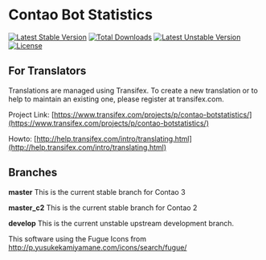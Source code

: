 Contao Bot Statistics
=====================
[![Latest Stable Version](https://poser.pugx.org/bugbuster/botstatistics/v/stable.svg)](https://packagist.org/packages/bugbuster/botstatistics) [![Total Downloads](https://poser.pugx.org/bugbuster/botstatistics/downloads.svg)](https://packagist.org/packages/bugbuster/botstatistics) [![Latest Unstable Version](https://poser.pugx.org/bugbuster/botstatistics/v/unstable.svg)](https://packagist.org/packages/bugbuster/botstatistics) [![License](https://poser.pugx.org/bugbuster/botstatistics/license.svg)](https://packagist.org/packages/bugbuster/botstatistics)

## For Translators
Translations are managed using Transifex. To create a new translation or to help to maintain an existing one, please register at transifex.com.

Project Link: [https://www.transifex.com/projects/p/contao-botstatistics/](https://www.transifex.com/projects/p/contao-botstatistics/)

Howto: [http://help.transifex.com/intro/translating.html](http://help.transifex.com/intro/translating.html)

## Branches

**master** This is the current stable branch for Contao 3

**master_c2** This is the current stable branch for Contao 2

**develop** This is the current unstable upstream development branch.


This software using the Fugue Icons from http://p.yusukekamiyamane.com/icons/search/fugue/
